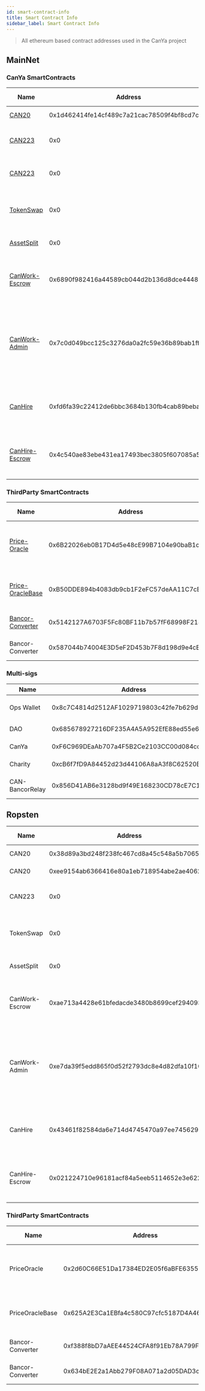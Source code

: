 ```yaml
---
id: smart-contract-info
title: Smart Contract Info
sidebar_label: Smart Contract Info
---
```



> All ethereum based contract addresses used in the CanYa project

## MainNet

### CanYa SmartContracts

| Name | Address | Owner | Solidity Version | Notes |
| --- | --- | --- | --- | --- |
|[CAN20](assets/smart-contract/CAN20.sol)|0x1d462414fe14cf489c7a21cac78509f4bf8cd7c0|CanYaHQ-1|0.4.15|ERC20|
|[CAN223](https://github.com/canyaio/canya-contracts/blob/master/contracts/CAN223.sol)|0x0|CanYaHQ-1|0.5.0|ERC223 with network fee|
|[CAN223](https://github.com/canyaio/canya-contracts/blob/master/contracts/CAN777.sol)|0x0|CanYaHQ-1|0.5.0|ERC777 with network fee|
|[TokenSwap](https://github.com/canyaio/canya-contracts/blob/master/contracts/TokenSwap.sol)|0x0|-|0.5.0|Swap from CAN20 to CAN223|
|[AssetSplit](https://github.com/canyaio/canya-contracts/blob/master/contracts/AssetSplit.sol)|0x0|-|0.5.0|Splits to DAO recipients|
|[CanWork-Escrow](https://github.com/canyaio/canwork-contracts/tree/master/canwork-job/contracts)|0x6890f982416a44589cb044d2b136d8dce44483df|CanWork Admins (RBAC)|0.4.24|Proxy contract -> current impl of CanWork|
|[CanWork-Admin](https://github.com/canyaio/canwork-contracts/tree/master/canwork-admin/contracts)|0x7c0d049bcc125c3276da0a2fc59e36b89bab1ff4||Multi sig (CLI 1-2-3)|Proxy contract -> current impl of admin app used to manage user auth|
|[CanHire](https://github.com/canyaio/canseek-contracts/blob/master/contracts/CanHire.sol)|0xfd6fa39c22412de6bbc3684b130fb4cab89bebae|-|0.4.23|Main contract handling job posting etc|
|[CanHire-Escrow](https://github.com/canyaio/canseek-contracts/blob/master/contracts/Escrow.sol)|0x4c540ae83ebe431ea17493bec3805f607085a5a9|-|0.4.23|Controls flow of money between user and CanSeek|

### ThirdParty SmartContracts

| Name | Address | Owner | Solidity Version | Notes |
| --- | --- | --- | --- | --- |
|[Price-Oracle](https://github.com/canyaio/canya-contracts-price-oracle/blob/master/contracts/ERC20BancorPriceOracle.sol)|0x6B22026eb0B17D4d5e48cE99B7104e90baB1c652|-|?|Price oracle for CAN:BNT used in value calculations|
|[Price-OracleBase](https://github.com/canyaio/canya-contracts-price-oracle/blob/master/contracts/ERC20BancorPriceOracleBase.sol)|0xB50DDE894b4083db9cb1F2eFC57deAA11C7cB485|-|?|Price oracle for BNT:DAI used in value calculations|
|[Bancor-Converter](https://github.com/canyaio/canya-contracts-price-oracle/blob/master/contracts/BancorConverter.sol)|0x5142127A6703F5Fc80BF11b7b57fF68998F218E4|-|0.4.21|CAN - BNT Bancor Converter|
|Bancor-Converter|0x587044b74004E3D5eF2D453b7F8d198d9e4cB558|-|0.4.21|BNT - DAI Bancor Converter|

### Multi-sigs


| Name | Address | Owner | Notes |
| --- | --- | --- | --- |
|Ops Wallet|0x8c7C4814d2512AF1029719803c42fe7b629d51c8|CL1-2|CanYa Ops Wallet|
|DAO|0x685678927216DF235A4A5A952EfE88ed55e62Ff2|CL1-3|DAO Address|
|CanYa|0xF6C969DEaAb707a4F5B2Ce2103CC00d084cc893E|CL1-4|CanYa Wallet|
|Charity|0xcB6f7fD9A84452d23d44106A8aA3f8C62520Bb89|CL1-5|Charity Wallet|
|CAN-BancorRelay|0x856D41AB6e3128bd9f49E168230CD78cE7C1E045|CL1-12|Bancor Relay Owner|

## Ropsten

| Name | Address | Owner | Solidity Version | Notes |
| --- | --- | --- | --- | --- |
|CAN20|0x38d89a3bd248f238fc467cd8a45c548a5b70659e|CanYaHQ-1|0.4.15|ERC20|
|CAN20|0xee9154ab6366416e80a1eb718954abe2ae406274|CanYaHQ-1|0.4.15|ERC20|
|CAN223|0x0|CanYaHQ-1|0.5.0|ERC223 with network fee|
|TokenSwap|0x0|-|0.5.0|Swap from CAN20 to CAN223|
|AssetSplit|0x0|-|0.5.0|Splits to DAO recipients|
|CanWork-Escrow|0xae713a4428e61bfedacde3480b8699cef2940930|-|0.4.24|Proxy contract -> current impl of CanWork|
|CanWork-Admin|0xe7da39f5edd865f0d52f2793dc8e4d82dfa10f10|-|0.4.24|Proxy contract -> current impl of admin app used to manage user auth|
|CanHire|0x43461f82584da6e714d4745470a97ee745629ba2|-|0.4.23|Main contract handling job posting etc|
|CanHire-Escrow|0x021224710e96181acf84a5eeb5114652e3e622c9|-|0.4.23|Controls flow of money between user and CanSeek|

### ThirdParty SmartContracts

| Name | Address | Owner | Solidity Version | Notes |
| --- | --- | --- | --- | --- |
|PriceOracle|0x2d60C66E51Da17384ED2E05f6aBFE63551979eA3|-|?|Price oracle for CAN:BNT used in value calculations|
|PriceOracleBase|0x625A2E3Ca1EBfa4c580C97cfc5187D4A46a7C14C|-|?|Price oracle for BNT:DAI used in value calculations|
|Bancor-Converter|0xf388f8bD7aAEE44524CFA8f91Eb78A799F71060E|-|0.4.21|CAN - BNT Bancor Converter|
|Bancor-Converter|0x634bE2E2a1Abb279F08A071a2d05DAD3c2282c9D|-|0.4.21|BNT - DAI Bancor Converter|
